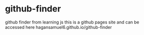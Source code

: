 # github-finder
github finder from learning js
this is a github pages site and can be accessed here hagansamuel6.github.io/github-finder

